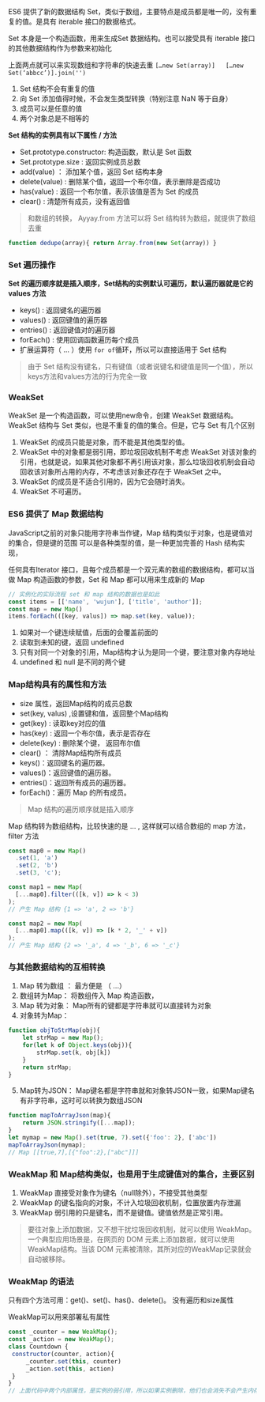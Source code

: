 
ES6 提供了新的数据结构 Set，类似于数组，主要特点是成员都是唯一的，没有重复的值。是具有 iterable 接口的数据格式。

Set 本身是一个构造函数，用来生成Set 数据结构。也可以接受具有 iterable 接口的其他数据结构作为参数来初始化

上面两点就可以来实现数组和字符串的快速去重
`[…new Set(array)]   […new Set(‘abbcc’)].join('')`

1. Set 结构不会有重复的值
2. 向 Set 添加值得时候，不会发生类型转换（特别注意 NaN 等于自身）
3. 成员可以是任意的值
4. 两个对象总是不相等的


**Set 结构的实例具有以下属性 / 方法**
- Set.prototype.constructor:  构造函数，默认是 Set 函数
- Set.prototype.size :  返回实例成员总数
- add(value) ： 添加某个值，返回 Set 结构本身
- delete(value) : 删除某个值，返回一个布尔值，表示删除是否成功
- has(value) : 返回一个布尔值，表示该值是否为 Set 的成员
- clear() : 清楚所有成员，没有返回值

> 和数组的转换， Ayyay.from 方法可以将 Set 结构转为数组，就提供了数组去重
```javascript
function dedupe(array){ return Array.from(new Set(array)) }
```

### **Set 遍历操作**

**Set 的遍历顺序就是插入顺序，Set结构的实例默认可遍历，默认遍历器就是它的 values 方法**
- keys() : 返回键名的遍历器
- values() : 返回键值的遍历器
- entries() : 返回键值对的遍历器
- forEach() : 使用回调函数遍历每个成员
- 扩展运算符（ ... ）使用 `for of`循环，所以可以直接适用于 Set 结构
> 由于 Set 结构没有键名，只有键值（或者说键名和键值是同一个值），所以keys方法和values方法的行为完全一致


### WeakSet
WeakSet 是一个构造函数，可以使用new命令，创建 WeakSet 数据结构。
WeakSet 结构与 Set 类似，也是不重复的值的集合。但是，它与 Set 有几个区别
1. WeakSet 的成员只能是对象，而不能是其他类型的值。
2. WeakSet 中的对象都是弱引用，即垃圾回收机制不考虑 WeakSet 对该对象的引用，也就是说，如果其他对象都不再引用该对象，那么垃圾回收机制会自动回收该对象所占用的内存，不考虑该对象还存在于 WeakSet 之中。
3. WeakSet 的成员是不适合引用的，因为它会随时消失。
4. WeakSet 不可遍历。


### ES6 提供了 Map 数据结构
JavaScript之前的对象只能用字符串当作键，Map 结构类似于对象，也是键值对的集合，但是键的范围 可以是各种类型的值，是一种更加完善的 Hash 结构实现，

任何具有Iterator 接口，且每个成员都是一个双元素的数组的数据结构，都可以当做 Map 构造函数的参数，Set  和 Map 都可以用来生成新的 Map
```javascript
// 实例化的实际流程 set 和 map 结构的数据也是如此
const items = [['name', 'wujun'], ['title', 'author']];
const map = new Map()
items.forEach(([key, valus]) => map.set(key, value));
```
1. 如果对一个键连续赋值，后面的会覆盖前面的
2. 读取到未知的键，返回 undefined
3. 只有对同一个对象的引用，Map结构才认为是同一个键，要注意对象内存地址
4. undefined 和 null 是不同的两个键

### Map结构具有的属性和方法
- size 属性，返回Map结构的成员总数
- set(key, valus) ,设置键和值，返回整个Map结构
- get(key) : 读取key对应的值
- has(key) : 返回一个布尔值，表示是否存在
- delete(key) : 删除某个键， 返回布尔值
- clear()  ： 清除Map结构所有成员
- keys()：返回键名的遍历器。
- values()：返回键值的遍历器。
- entries()：返回所有成员的遍历器。
- forEach()：遍历 Map 的所有成员。
> Map 结构的遍历顺序就是插入顺序

Map 结构转为数组结构，比较快速的是 ... , 这样就可以结合数组的 map 方法，filter 方法
```javascript
const map0 = new Map()
  .set(1, 'a')
  .set(2, 'b')
  .set(3, 'c');

const map1 = new Map(
  [...map0].filter(([k, v]) => k < 3)
);
// 产生 Map 结构 {1 => 'a', 2 => 'b'}

const map2 = new Map(
  [...map0].map(([k, v]) => [k * 2, '_' + v])
);
// 产生 Map 结构 {2 => '_a', 4 => '_b', 6 => '_c'}
```


### 与其他数据结构的互相转换
1. Map 转为数组 ： 最方便是 （ ...）
2. 数组转为Map： 将数组传入 Map 构造函数，
3. Map 转为对象： Map所有的键都是字符串就可以直接转为对象
4. 对象转为Map： 
```javascript
function objToStrMap(obj){
	let strMap = new Map();
	for(let k of Object.keys(obj)){
		strMap.set(k, obj[k])
	}
	return strMap;
}
```
5. Map转为JSON： Map键名都是字符串就和对象转JSON一致，如果Map键名有非字符串，这时可以转换为数组JSON
```javascript
function mapToArrayJson(map){
	return JSON.stringify([...map]);
}
let mymap = new Map().set(true, 7).set({'foo': 2}, ['abc'])
mapToArrayJson(mymap);
// Map [[true,7],[{"foo":2},["abc"]]]
```

### WeakMap 和 Map结构类似，也是用于生成键值对的集合，主要区别
1. WeakMap 直接受对象作为键名（null除外），不接受其他类型
2. WeakMap 的键名指向的对象，不计入垃圾回收机制，位置放置内存泄漏
3. WeakMap 弱引用的只是键名，而不是键值。键值依然是正常引用。
> 要往对象上添加数据，又不想干扰垃圾回收机制，就可以使用 WeakMap。一个典型应用场景是，在网页的 DOM 元素上添加数据，就可以使用WeakMap结构。当该 DOM 元素被清除，其所对应的WeakMap记录就会自动被移除。

### WeakMap 的语法
只有四个方法可用：get()、set()、has()、delete()。 没有遍历和size属性

WeakMap可以用来部署私有属性
```javascript
const _counter = new WeakMap();
const _action = new WeakMap();
class Countdown {
 constructor(counter, action){
	 _counter.set(this, counter)
	 _action.set(this, action)
 }
}
// 上面代码中两个内部属性，是实例的弱引用，所以如果实例删除，他们也会消失不会产生内存泄漏
```
